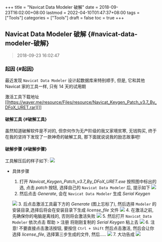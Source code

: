 +++
title = "Navicat Data Modeler 破解"
date = 2018-09-23T16:02:00+08:00
lastmod = 2022-04-10T01:47:37+08:00
tags = ["Tools"]
categories = ["Tools"]
draft = false
toc = true
+++

## Navicat Data Modeler 破解 {#navicat-data-modeler-破解}

> 2018-09-23 16:02:47


### 起因 {#起因}

最近发现 `Navicat Data Modeler` 设计起数据库来特别顺手, 但是,
它和其他 Navicat 家的工具一样, 只有 14 天的试用期

激活工具下载地址
[[<https://waver.me/resource/Files/resource/Navicat_Keygen_Patch_v3.7_By_DFoX_URET.rar>][]]


#### 破解工具 {#破解工具}

虽然知道破解软件是不对的, 但奈何作为无产阶级的我又家境贫寒, 无钱购买,
终于在我的坚持下发现了一款神奇的破解工具, 那下面就说说我的励志故事吧!


#### 破解步骤 {#破解步骤}

工具解压后的样子如下:
![](https://waver.me/album/images/post/2018/09/20180924-1.png)

<!--list-separator-->

-  具体步骤

    1.  打开 _Navicat_Keygen_Patch_v3.7_By_DFoX_URET.exe_ 按照图中标出的选,
        点击 _patch_ 按钮, 选择自己的 `Navicat Data Modeler` 后, 提示如下
        ![](https://waver.me/album/images/post/2018/09/20180924-2.png)
    2.  然后点击 _Generate_, 会在 `Navicat Data Modeler` 生成 _Serial Keygen_

    ![](https://waver.me/album/images/post/2018/09/20180924-3.png) 3.
    后点击激活工具最下方的 _Generate_ (图上忘标了), 然后选择 `Modeler`
    的安装目录,选择后将会在安装目录下生成 _license_file_ 文件
    ![](https://waver.me/album/images/post/2018/09/20180924-2-2.png) 4.
    在激活之前, 先确保你的电脑是离线的, 否则将会激活失败
    ![](https://waver.me/album/images/post/2018/09/20180924-disable-net.png) 5.
    然后打开 `Navicat Data Modeler` 依次点击 帮助 &gt; 注册 将刚刚复制的
    _Serial Keygen_ 粘上去
    ![](https://waver.me/album/images/post/2018/09/20180924-4.png) 6. 注意!
    不要直接点击激活按钮, 要按住 `Ctrl + Shift` 然后点击激活, 然后会让你选择
    _license_file_, 选择第三步生成的文件, 然后.....
    ![](https://waver.me/album/images/post/2018/09/20180924-6.png) 7.
    大功告成 ![](https://waver.me/album/images/post/2018/09/20180924-7.png)
